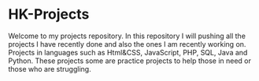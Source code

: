 # HK-Projects
Welcome to my projects repository. In this repository I will pushing all the projects I have  recently done and also the ones I am recently working on. Projects in languages such as Html&amp;CSS, JavaScript, PHP, SQL, Java and Python. These projects some are practice projects to help those in need or those who are struggling.
